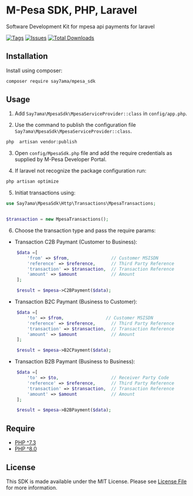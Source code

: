 # M-Pesa SDK, PHP, Laravel
Software Development Kit for mpesa api payments for laravel

[![Tags](https://img.shields.io/github/tags/Klayton258/MpesaSdk.svg?style=flat-square)](https://github.com/Klayton258/MpesaSdk/tags)
[![Issues](https://img.shields.io/github/issues/Klayton258/MpesaSdk.svg?style=flat-square)](https://github.com/Klayton258/MpesaSdk/issues)
[![Total Downloads](https://img.shields.io/packagist/dt/say7ama/mpesa_sdk.svg?style=flat-square)](https://packagist.org/packages/say7ama/mpesa_sdk/stats)

## Installation
Install using composer:
```bash
composer require say7ama/mpesa_sdk
```
## Usage

1. Add `Say7ama\MpesaSdk\MpesaServiceProvider::class` in `config/app.php`.

2. Use the command to publish the configuration file `Say7ama\MpesaSdk\MpesaServiceProvider::class`.
```bash
php  artisan vendor:publish
```

3. Open `config/MpesaSdk.php` file and add the require credentials as supplied by M-Pesa Developer Portal.

4. If laravel not recognize the package configuration run:
```bash
php artisan optimize
```

5. Initiat transactions using:

```PHP
use Say7ama\MpesaSdk\Http\Transactions\MpesaTransactions;


$transaction = new MpesaTransactions();

```
6. Choose the transaction type and pass the require params:

- Transaction C2B Paymant (Customer to Business):
```PHP
    $data =[
        'from' => $from,                // Customer MSISDN
        'reference' => $reference,      // Third Party Reference
        'transaction' => $transaction,  // Transaction Reference
        'amount' => $amount             // Amount
    ];

    $result = $mpesa->C2BPayment($data);
```

- Transaction B2C Paymant (Business to Customer):
```PHP
    $data =[
        'to' => $from,                // Customer MSISDN
        'reference' => $reference,      // Third Party Reference
        'transaction' => $transaction,  // Transaction Reference
        'amount' => $amount             // Amount
    ];

    $result = $mpesa->B2CPayment($data);
```

- Transaction B2B Paymant (Business to Business):
```PHP
    $data =[
        'to' => $to,                    // Receiver Party Code
        'reference' => $reference,      // Third Party Reference
        'transaction' => $transaction,  // Transaction Reference
        'amount' => $amount             // Amount
    ];

    $result = $mpesa->B2BPayment($data);
```


## Require

- [PHP ^7.3](https://www.php.net/ChangeLog-7.php#7.3.0)
- [PHP ^8.0](https://www.php.net/ChangeLog-8.php#8.0.0)

## License

This SDK is made available under the MIT License. Please see [License File](https://github.com/Klayton258/MpesaSdk/blob/main/LICENSE) for more information.


